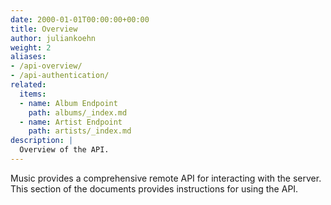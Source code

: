 ```yaml
---
date: 2000-01-01T00:00:00+00:00
title: Overview
author: juliankoehn
weight: 2
aliases:
- /api-overview/
- /api-authentication/
related:
  items:
  - name: Album Endpoint
    path: albums/_index.md
  - name: Artist Endpoint
    path: artists/_index.md
description: |
  Overview of the API.
---
```


Music provides a comprehensive remote API for interacting with the server. This section of the documents provides instructions for using the API.